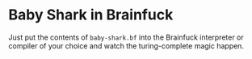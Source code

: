 # Baby Shark in Brainfuck
Just put the contents of `baby-shark.bf` into the Brainfuck interpreter or compiler of your choice and watch the turing-complete magic happen.
